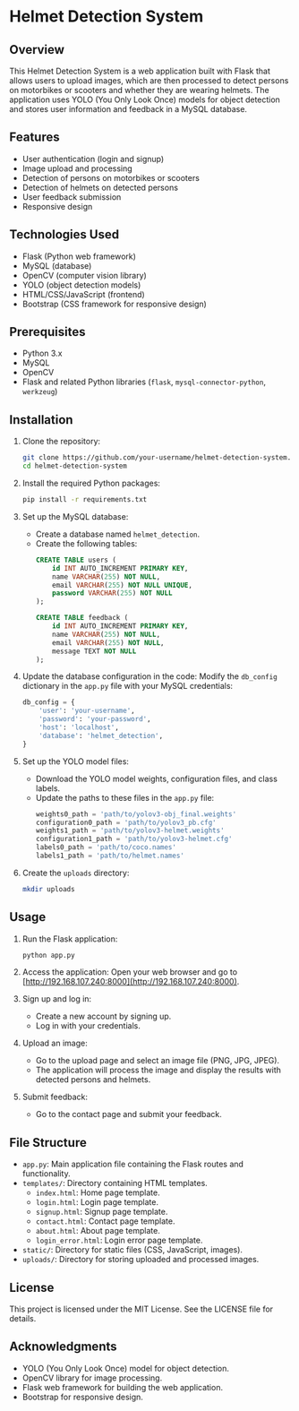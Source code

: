 # Helmet Detection System

## Overview

This Helmet Detection System is a web application built with Flask that allows users to upload images, which are then processed to detect persons on motorbikes or scooters and whether they are wearing helmets. The application uses YOLO (You Only Look Once) models for object detection and stores user information and feedback in a MySQL database.

## Features

- User authentication (login and signup)
- Image upload and processing
- Detection of persons on motorbikes or scooters
- Detection of helmets on detected persons
- User feedback submission
- Responsive design

## Technologies Used

- Flask (Python web framework)
- MySQL (database)
- OpenCV (computer vision library)
- YOLO (object detection models)
- HTML/CSS/JavaScript (frontend)
- Bootstrap (CSS framework for responsive design)

## Prerequisites

- Python 3.x
- MySQL
- OpenCV
- Flask and related Python libraries (`flask`, `mysql-connector-python`, `werkzeug`)

## Installation

1. Clone the repository:
    ```bash
    git clone https://github.com/your-username/helmet-detection-system.git
    cd helmet-detection-system
    ```

2. Install the required Python packages:
    ```bash
    pip install -r requirements.txt
    ```

3. Set up the MySQL database:
    - Create a database named `helmet_detection`.
    - Create the following tables:
        ```sql
        CREATE TABLE users (
            id INT AUTO_INCREMENT PRIMARY KEY,
            name VARCHAR(255) NOT NULL,
            email VARCHAR(255) NOT NULL UNIQUE,
            password VARCHAR(255) NOT NULL
        );

        CREATE TABLE feedback (
            id INT AUTO_INCREMENT PRIMARY KEY,
            name VARCHAR(255) NOT NULL,
            email VARCHAR(255) NOT NULL,
            message TEXT NOT NULL
        );
        ```

4. Update the database configuration in the code: Modify the `db_config` dictionary in the `app.py` file with your MySQL credentials:
    ```python
    db_config = {
        'user': 'your-username',
        'password': 'your-password',
        'host': 'localhost',
        'database': 'helmet_detection',
    }
    ```

5. Set up the YOLO model files:
    - Download the YOLO model weights, configuration files, and class labels.
    - Update the paths to these files in the `app.py` file:
        ```python
        weights0_path = 'path/to/yolov3-obj_final.weights'
        configuration0_path = 'path/to/yolov3_pb.cfg'
        weights1_path = 'path/to/yolov3-helmet.weights'
        configuration1_path = 'path/to/yolov3-helmet.cfg'
        labels0_path = 'path/to/coco.names'
        labels1_path = 'path/to/helmet.names'
        ```

6. Create the `uploads` directory:
    ```bash
    mkdir uploads
    ```

## Usage

1. Run the Flask application:
    ```bash
    python app.py
    ```

2. Access the application: Open your web browser and go to [http://192.168.107.240:8000](http://192.168.107.240:8000).

3. Sign up and log in:
    - Create a new account by signing up.
    - Log in with your credentials.

4. Upload an image:
    - Go to the upload page and select an image file (PNG, JPG, JPEG).
    - The application will process the image and display the results with detected persons and helmets.

5. Submit feedback:
    - Go to the contact page and submit your feedback.

## File Structure

- `app.py`: Main application file containing the Flask routes and functionality.
- `templates/`: Directory containing HTML templates.
    - `index.html`: Home page template.
    - `login.html`: Login page template.
    - `signup.html`: Signup page template.
    - `contact.html`: Contact page template.
    - `about.html`: About page template.
    - `login_error.html`: Login error page template.
- `static/`: Directory for static files (CSS, JavaScript, images).
- `uploads/`: Directory for storing uploaded and processed images.

## License

This project is licensed under the MIT License. See the LICENSE file for details.

## Acknowledgments

- YOLO (You Only Look Once) model for object detection.
- OpenCV library for image processing.
- Flask web framework for building the web application.
- Bootstrap for responsive design.
